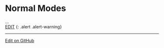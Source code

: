 # Normal Modes


...<br/>
[EDIT](https://github.com/McCoyGroup/References/edit/gh-pages/References/Hamiltonian%20Components/ReactionPath.md)
{: .alert .alert-warning}

---

[Edit on GitHub](https://github.com/McCoyGroup/References/edit/gh-pages/References/Hamiltonian%20Components/ReactionPath.md)